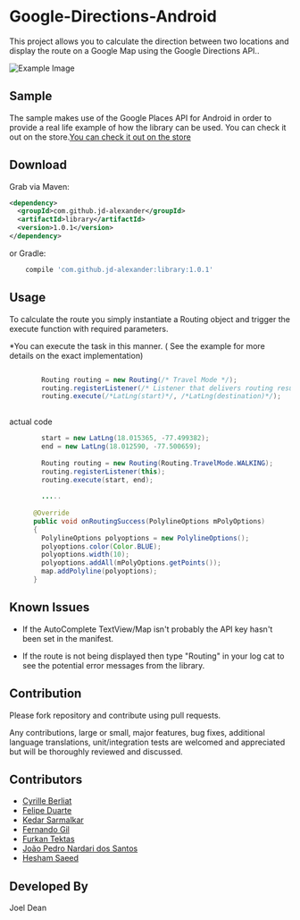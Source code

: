 Google-Directions-Android
=========================

This project allows you to calculate the direction between two locations and display the route on a Google Map using the Google Directions API..



![Example Image][1]

Sample
------------

The sample makes use of the Google Places API for Android in order to provide a real life example of how the library can be used. You can check it out on the store.[You can check it out on the store](https://play.google.com/store/apps/details?id=com.directions.sample)

Download
--------


Grab via Maven:
```xml
<dependency>
  <groupId>com.github.jd-alexander</groupId>
  <artifactId>library</artifactId>
  <version>1.0.1</version>
</dependency>
```
or Gradle:
```groovy
    compile 'com.github.jd-alexander:library:1.0.1'
```

Usage
-----

To calculate the route you simply instantiate a Routing object and trigger the execute function with required parameters.


*You can execute the task in this manner. ( See the example for more details on the exact implementation)



``` java

        Routing routing = new Routing(/* Travel Mode */);
        routing.registerListener(/* Listener that delivers routing results.*/);
        routing.execute(/*LatLng(start)*/, /*LatLng(destination)*/);
        
```

actual code 
``` java
        start = new LatLng(18.015365, -77.499382);
        end = new LatLng(18.012590, -77.500659);
        
        Routing routing = new Routing(Routing.TravelMode.WALKING);
        routing.registerListener(this);
        routing.execute(start, end);
        
        .....
        
      @Override
      public void onRoutingSuccess(PolylineOptions mPolyOptions) 
      {
        PolylineOptions polyoptions = new PolylineOptions();
        polyoptions.color(Color.BLUE);
        polyoptions.width(10);
        polyoptions.addAll(mPolyOptions.getPoints());
        map.addPolyline(polyoptions);
      }
```


Known Issues
------------
* If the AutoComplete TextView/Map isn't probably the API key hasn't been set in the manifest.

* If the route is not being displayed then type "Routing" in your log cat to see the potential error messages from the library.


Contribution
------------

Please fork  repository and contribute using pull requests.

Any contributions, large or small, major features, bug fixes, additional language translations, unit/integration tests are welcomed and appreciated but will be thoroughly reviewed and discussed.

Contributors
------------
*   [Cyrille Berliat](https://github.com/licryle)
*   [Felipe Duarte](https://github.com/fcduarte)
*   [Kedar Sarmalkar](https://github.com/ksarmalkar)
*   [Fernando Gil](https://github.com/fgil)
*   [Furkan Tektas](https://github.com/furkantektas)
*   [João Pedro Nardari dos Santos](https://github.com/joaopedronardari)
*   [Hesham Saeed](https://github.com/HeshamSaeed)

Developed By
------------
Joel Dean 




[1]:http://i57.tinypic.com/2m7j04x.png




